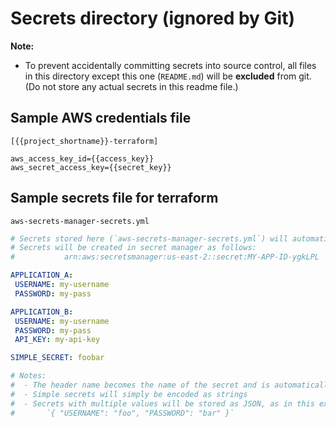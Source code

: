 # Secrets directory (ignored by Git)

**Note:**

* To prevent accidentally committing secrets into source control, all files in this directory except this one (`README.md`) will be **excluded** from git. (Do not store any actual secrets in this readme file.)

## Sample AWS credentials file

```text
[{{project_shortname}}-terraform]

aws_access_key_id={{access_key}}
aws_secret_access_key={{secret_key}}
```

## Sample secrets file for terraform

`aws-secrets-manager-secrets.yml`

```yml
# Secrets stored here (`aws-secrets-manager-secrets.yml`) will automatically be deployed to AWS Secrets Manager.
# Secrets will be created in secret manager as follows:
#           arn:aws:secretsmanager:us-east-2::secret:MY-APP-ID-ygkLPL

APPLICATION_A:
 USERNAME: my-username
 PASSWORD: my-pass

APPLICATION_B:
 USERNAME: my-username
 PASSWORD: my-pass
 API_KEY: my-api-key

SIMPLE_SECRET: foobar

# Notes:
#  - The header name becomes the name of the secret and is automatically concatenated with a random string in the ARN
#  - Simple secrets will simply be encoded as strings
#  - Secrets with multiple values will be stored as JSON, as in this example:
#       `{ "USERNAME": "foo", "PASSWORD": "bar" }`
```

